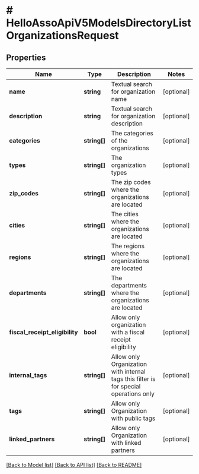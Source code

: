 # # HelloAssoApiV5ModelsDirectoryListOrganizationsRequest

## Properties

Name | Type | Description | Notes
------------ | ------------- | ------------- | -------------
**name** | **string** | Textual search for organization name | [optional]
**description** | **string** | Textual search for organization description | [optional]
**categories** | **string[]** | The categories of the organizations | [optional]
**types** | **string[]** | The organization types | [optional]
**zip_codes** | **string[]** | The zip codes where the organizations are located | [optional]
**cities** | **string[]** | The cities where the organizations are located | [optional]
**regions** | **string[]** | The regions where the organizations are located | [optional]
**departments** | **string[]** | The departments where the organizations are located | [optional]
**fiscal_receipt_eligibility** | **bool** | Allow only organization with a fiscal receipt eligibility | [optional]
**internal_tags** | **string[]** | Allow only Organization with internal tags  this filter is for special operations only | [optional]
**tags** | **string[]** | Allow only Organization with public tags | [optional]
**linked_partners** | **string[]** | Allow only Organization with linked partners | [optional]

[[Back to Model list]](../../README.md#models) [[Back to API list]](../../README.md#endpoints) [[Back to README]](../../README.md)
